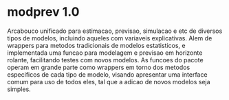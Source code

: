 # modprev 1.0

Arcabouco unificado para estimacao, previsao, simulacao e etc de diversos tipos de 
modelos, incluindo aqueles com variaveis explicativas. Alem de wrappers para metodos 
tradicionais de modelos estatisticos, e implementada uma funcao para modelagem e previsao em
horizonte rolante, facilitando testes com novos modelos. As funcoes do pacote operam em grande
parte como wrappers em torno dos metodos especificos de cada tipo de modelo, visando apresentar
uma interface comum para uso de todos eles, tal que a adicao de novos modelos seja simples. 